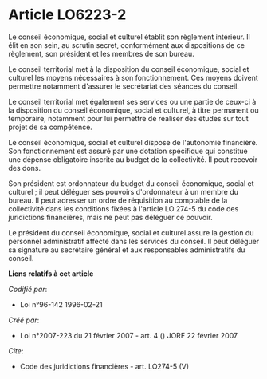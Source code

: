 # Article LO6223-2

Le conseil économique, social et culturel établit son règlement intérieur. Il élit en son sein, au scrutin secret,
conformément aux dispositions de ce règlement, son président et les membres de son bureau. 

Le conseil territorial met à la disposition du conseil économique, social et culturel les moyens nécessaires à son
fonctionnement. Ces moyens doivent permettre notamment d'assurer le secrétariat des séances du conseil. 

Le conseil territorial met également ses services ou une partie de ceux-ci à la disposition du conseil économique, social et
culturel, à titre permanent ou temporaire, notamment pour lui permettre de réaliser des études sur tout projet de sa
compétence. 

Le conseil économique, social et culturel dispose de l'autonomie financière. Son fonctionnement est assuré par une dotation
spécifique qui constitue une dépense obligatoire inscrite au budget de la collectivité. Il peut recevoir des dons. 

Son président est ordonnateur du budget du conseil économique, social et culturel ; il peut déléguer ses pouvoirs
d'ordonnateur à un membre du bureau. Il peut adresser un ordre de réquisition au comptable de la collectivité dans les
conditions fixées à l'article LO 274-5 du code des juridictions financières, mais ne peut pas déléguer ce pouvoir. 

Le président du conseil économique, social et culturel assure la gestion du personnel administratif affecté dans les services
du conseil. Il peut déléguer sa signature au secrétaire général et aux responsables administratifs du conseil.

**Liens relatifs à cet article**

_Codifié par_:

  - Loi n°96-142 1996-02-21

_Créé par_:

  - Loi n°2007-223 du 21 février 2007 - art. 4 () JORF 22 février 2007

_Cite_:

  - Code des juridictions financières - art. LO274-5 (V)
